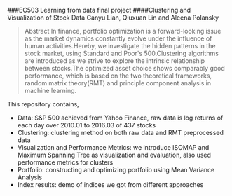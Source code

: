 ###EC503 Learning from data final project
####Clustering and Visualization of Stock Data
Ganyu Lian, Qiuxuan Lin and Aleena Polansky

> Abstract
> In finance, portfolio optimization is a forward-looking issue as the market dynamics constantly evolve under the influence of human activities.Hereby, we investigate the hidden patterns in the stock market, using Standard and Poor's 500.Clustering algorithms are introduced as we strive to explore the intrinsic relationship between stocks.The optimized asset choice shows comparably good performance, which is based on the two theoretical frameworks, random matrix theory(RMT) and principle component analysis in machine learning.

This repository contains,

- Data: S&P 500 achieved from Yahoo Finance, raw data is log returns of each day over 2010.01 to 2016.03 of 437 stocks
- Clustering: clustering method on both raw data and RMT preprocessed data
- Visualization and Performance Metrics: we introduce ISOMAP and Maximum Spanning Tree as visualization and evaluation, also used performance metrics for clusters
- Portfolio: constructing and optimizing portfolio using Mean Variance Analysis
- Index results: demo of indices we got from different approaches